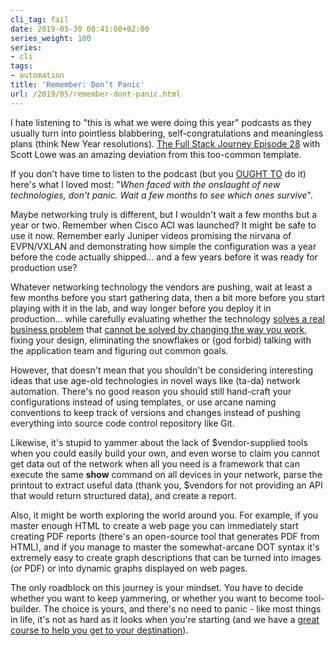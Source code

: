 ```yaml
---
cli_tag: fail
date: 2019-05-30 08:41:00+02:00
series_weight: 100
series:
- cli
tags:
- automation
title: 'Remember: Don’t Panic'
url: /2019/05/remember-dont-panic.html
---
```

I hate listening to "this is what we were doing this year" podcasts as they usually turn into pointless blabbering, self-congratulations and meaningless plans (think New Year resolutions). [The Full Stack Journey Episode 28](https://packetpushers.net/podcast/full-stack-journey-028-turning-the-mic-on-scott-lowe/) with Scott Lowe was an amazing deviation from this too-common template.

If you don't have time to listen to the podcast (but you [OUGHT TO](https://tools.ietf.org/html/rfc6919#page-4) do it) here's what I loved most: "*When faced with the onslaught of new technologies, don't panic. Wait a few months to see which ones survive*".
<!--more-->
Maybe networking truly is different, but I wouldn't wait a few months but a year or two. Remember when Cisco ACI was launched? It might be safe to use it now. Remember early Juniper videos promising the nirvana of EVPN/VXLAN and demonstrating how simple the configuration was a year before the code actually shipped... and a few years before it was ready for production use?

Whatever networking technology the vendors are pushing, wait at least a few months before you start gathering data, then a bit more before you start playing with it in the lab, and way longer before you deploy it in production... while carefully evaluating whether the technology [solves a real business problem](https://blog.ipspace.net/2013/04/this-is-what-makes-networking-so-complex.html) that [cannot be solved by changing the way you work](https://blog.ipspace.net/2013/01/long-distance-vmotion-stretched-ha.html), fixing your design, eliminating the snowflakes or (god forbid) talking with the application team and figuring out common goals.

However, that doesn't mean that you shouldn't be considering interesting ideas that use age-old technologies in novel ways like (ta-da) network automation. There's no good reason you should still hand-craft your configurations instead of using templates, or use arcane naming conventions to keep track of versions and changes instead of pushing everything into source code control repository like Git.

Likewise, it's stupid to yammer about the lack of \$vendor-supplied tools when you could easily build your own, and even worse to claim you cannot get data out of the network when all you need is a framework that can execute the same **show** command on all devices in your network, parse the printout to extract useful data (thank you, \$vendors for not providing an API that would return structured data), and create a report.

Also, it might be worth exploring the world around you. For example, if you master enough HTML to create a web page you can immediately start creating PDF reports (there's an open-source tool that generates PDF from HTML), and if you manage to master the somewhat-arcane DOT syntax it's extremely easy to create graph descriptions that can be turned into images (or PDF) or into dynamic graphs displayed on web pages.

The only roadblock on this journey is your mindset. You have to decide whether you want to keep yammering, or whether you want to become tool-builder. The choice is yours, and there's no need to panic - like most things in life, it's not as hard as it looks when you're starting (and we have a [great course to help you get to your destination](https://www.ipspace.net/Building_Network_Automation_Solutions)).
